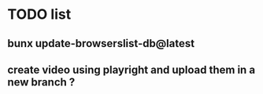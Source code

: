 # TODO list

## bunx update-browserslist-db@latest

## create video using playright and upload them in a new branch ?